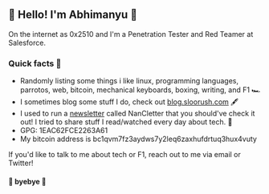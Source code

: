 ## :wave: Hello! I'm Abhimanyu :wave:

<!-- <img src="https://i.giphy.com/media/dbtDDSvWErdf2/giphy.webp"></img> -->

On the internet as 0x2510 and I'm a Penetration Tester and Red Teamer at Salesforce.


### Quick facts 🧩

- Randomly listing some things i like linux, programming languages, parrotos, web, bitcoin, mechanical keyboards, boxing, writing, and F1 🏎️
- I sometimes blog some stuff I do, check out [blog.sloorush.com](https://blog.0x2510.com/) 🖋
- I used to run a [newsletter](https://nancletter.0x2510.com) called NanCletter that you should've check it out! I tried to share stuff I read/watched every day about tech. 📰
- GPG: 1EAC62FCE2263A61
- My bitcoin address is bc1qvm7fz3aydws7y2leq6zaxhufdrtuq3hux4vuty

If you'd like to talk to me about tech or F1, reach out to me via email or Twitter!

#### :wave: byebye :wave:
